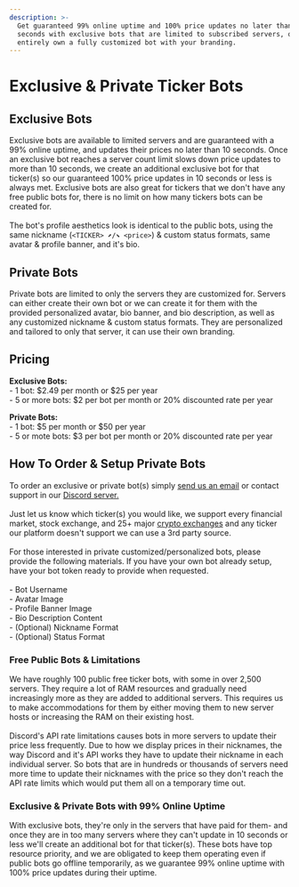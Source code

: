 ```yaml
---
description: >-
  Get guaranteed 99% online uptime and 100% price updates no later than 10
  seconds with exclusive bots that are limited to subscribed servers, or
  entirely own a fully customized bot with your branding.
---
```


# Exclusive & Private Ticker Bots

## Exclusive Bots

Exclusive bots are available to limited servers and are guaranteed with a 99% online uptime, and updates their prices no later than 10 seconds. Once an exclusive bot reaches a server count limit slows down price updates to more than 10 seconds, we create an additional exclusive bot for that ticker(s) so our guaranteed 100% price updates in 10 seconds or less is always met. Exclusive bots are also great for tickers that we don't have any free public bots for, there is no limit on how many tickers bots can be created for.\
\
The bot's profile aesthetics look is identical to the public bots, using the same nickname (`<TICKER> ⬈/⬊ <price>`) & custom status formats, same avatar & profile banner, and it's bio.

## Private Bots

Private bots are limited to only the servers they are customized for. Servers can either create their own bot or we can create it for them with the provided personalized avatar, bio banner, and bio description, as well as any customized nickname & custom status formats. They are personalized and tailored to only that server, it can use their own branding.

## Pricing

**Exclusive Bots:**\
\- 1 bot: $2.49 per month or $25 per year\
\- 5 or more bots: $2 per bot per month or 20% discounted rate per year

**Private Bots:**\
\- 1 bot: $5 per month or $50 per year\
\- 5 or mote bots: $3 per bot per month or 20% discounted rate per year

## How To Order & Setup Private Bots

To order an exclusive or private bot(s) simply [send us an email](https://email:support@nvst.ly) or contact support in our [Discord server.](https://nvstly.com/go/discord) \
\
Just let us know which ticker(s) you would like, we support every financial market, stock exchange, and 25+ major [crypto exchanges](../submit-crypto-trades-on-discord/defaults.md#default-crypto-exchange) and any ticker our platform doesn't support we can use a 3rd party source.\
\
For those interested in private customized/personalized bots, please provide the following materials. If you have your own bot already setup, have your bot token ready to provide when requested.\
\
\- Bot Username\
\- Avatar Image\
\- Profile Banner Image\
\- Bio Description Content\
\- (Optional) Nickname Format\
\- (Optional) Status Format



### Free Public Bots & Limitations

We have roughly 100 public free ticker bots, with some in over 2,500 servers. They require a lot of RAM resources and gradually need increasingly more as they are added to additional servers. This requires us to make accommodations for them by either moving them to new server hosts or increasing the RAM on their existing host.\
\
Discord's API rate limitations causes bots in more servers to update their price less frequently. Due to how we display prices in their nicknames, the way Discord and it's API works they have to update their nickname in each individual server. So bots that are in hundreds or thousands of servers need more time to update their nicknames with the price so they don't reach the API rate limits which would put them all on a temporary time out.

### Exclusive & Private Bots with 99% Online Uptime

With exclusive bots, they're only in the servers that have paid for them- and once they are in too many servers where they can't update in 10 seconds or less we'll create an additional bot for that ticker(s). These bots have top resource priority, and we are obligated to keep them operating even if public bots go offline temporarily, as we guarantee 99% online uptime with 100% price updates during their uptime.

